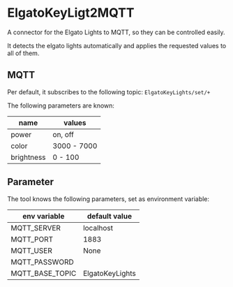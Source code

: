 # ElgatoKeyLigt2MQTT
A connector for the Elgato Lights to MQTT, so they can be controlled easily.

It detects the elgato lights automatically and applies the requested values to all of them.

## MQTT

Per default, it subscribes to the following topic: `ElgatoKeyLights/set/+`

The following parameters are known:

| name       | values       |
|------------|--------------|
| power      | on, off      |
| color      | 3000 - 7000  |
| brightness | 0 - 100      |

## Parameter
The tool knows the following parameters, set as environment variable:

| env variable    | default value   |
|-----------------|-----------------|
| MQTT_SERVER     | localhost       |
| MQTT_PORT       | 1883            |
| MQTT_USER       | None            |
| MQTT_PASSWORD   |                 |
| MQTT_BASE_TOPIC | ElgatoKeyLights |
